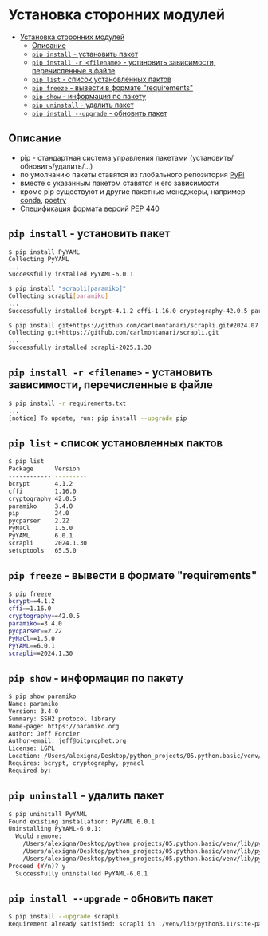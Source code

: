 # Установка сторонних модулей

- [Установка сторонних модулей](#установка-сторонних-модулей)
  - [Описание](#описание)
  - [`pip install` - установить пакет](#pip-install---установить-пакет)
  - [`pip install -r <filename>` - установить зависимости, перечисленные в файле](#pip-install--r-filename---установить-зависимости-перечисленные-в-файле)
  - [`pip list` - список установленных пактов](#pip-list---список-установленных-пактов)
  - [`pip freeze` - вывести в формате "requirements"](#pip-freeze---вывести-в-формате-requirements)
  - [`pip show` - информация по пакету](#pip-show---информация-по-пакету)
  - [`pip uninstall` - удалить пакет](#pip-uninstall---удалить-пакет)
  - [`pip install --upgrade` - обновить пакет](#pip-install---upgrade---обновить-пакет)

## Описание

- pip - стандартная система управления пакетами (установить/обновить/удалить/...)
- по умолчанию пакеты ставятся из глобального репозитория [PyPi](https://pypi.org)
- вместе с указанным пакетом ставятся и его зависимости
- кроме pip существуют и другие пакетные менеджеры, например [conda](https://conda.io), [poetry](https://python-poetry.org)
- Спецификация формата версий [PEP 440](https://packaging.python.org/en/latest/specifications/version-specifiers/)

## `pip install` - установить пакет

```bash
$ pip install PyYAML
Collecting PyYAML
...
Successfully installed PyYAML-6.0.1
```

```bash
$ pip install "scrapli[paramiko]"
Collecting scrapli[paramiko]
...
Successfully installed bcrypt-4.1.2 cffi-1.16.0 cryptography-42.0.5 paramiko-3.4.0 pycparser-2.22 pynacl-1.5.0 scrapli-2024.1.30
```

```bash
$ pip install git+https://github.com/carlmontanari/scrapli.git#2024.07.30
Collecting git+https://github.com/carlmontanari/scrapli.git
...
Successfully installed scrapli-2025.1.30
```

## `pip install -r <filename>` - установить зависимости, перечисленные в файле

```bash
$ pip install -r requirements.txt
...
[notice] To update, run: pip install --upgrade pip
```

## `pip list` - список установленных пактов

```bash
$ pip list
Package      Version
------------ ---------
bcrypt       4.1.2
cffi         1.16.0
cryptography 42.0.5
paramiko     3.4.0
pip          24.0
pycparser    2.22
PyNaCl       1.5.0
PyYAML       6.0.1
scrapli      2024.1.30
setuptools   65.5.0
```

## `pip freeze` - вывести в формате "requirements"

```bash
$ pip freeze
bcrypt==4.1.2
cffi==1.16.0
cryptography==42.0.5
paramiko==3.4.0
pycparser==2.22
PyNaCl==1.5.0
PyYAML==6.0.1
scrapli==2024.1.30
```

## `pip show` - информация по пакету

```bash
$ pip show paramiko
Name: paramiko
Version: 3.4.0
Summary: SSH2 protocol library
Home-page: https://paramiko.org
Author: Jeff Forcier
Author-email: jeff@bitprophet.org
License: LGPL
Location: /Users/alexigna/Desktop/python_projects/05.python.basic/venv/lib/python3.11/site-packages
Requires: bcrypt, cryptography, pynacl
Required-by: 
```

## `pip uninstall` - удалить пакет

```bash
$ pip uninstall PyYAML
Found existing installation: PyYAML 6.0.1
Uninstalling PyYAML-6.0.1:
  Would remove:
    /Users/alexigna/Desktop/python_projects/05.python.basic/venv/lib/python3.11/site-packages/PyYAML-6.0.1.dist-info/*
    /Users/alexigna/Desktop/python_projects/05.python.basic/venv/lib/python3.11/site-packages/_yaml/*
    /Users/alexigna/Desktop/python_projects/05.python.basic/venv/lib/python3.11/site-packages/yaml/*
Proceed (Y/n)? y
  Successfully uninstalled PyYAML-6.0.1
```

## `pip install --upgrade` - обновить пакет

```bash
$ pip install --upgrade scrapli  
Requirement already satisfied: scrapli in ./venv/lib/python3.11/site-packages (2024.1.30)
```
